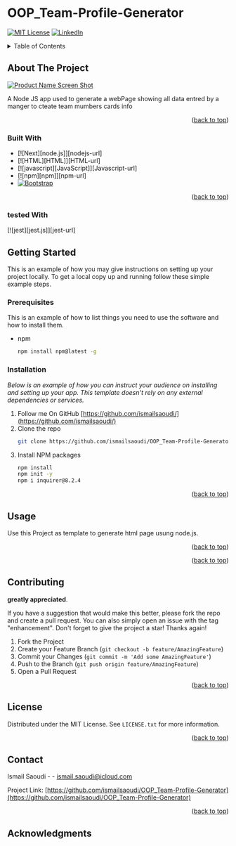 # OOP_Team-Profile-Generator
<div id="top"></div>

<!-- MARKDOWN LINKS & IMAGES -->
<!-- https://www.markdownguide.org/basic-syntax/#reference-style-links -->
[contributors-shield]: https://img.shields.io/github/contributors/ismailsaoudi/
[contributors-url]: https://github.com/ismailsaoudi
[license-shield]: https://img.shields.io/github/license/othneildrew/Best-README-Template.svg?style=for-the-badge
[license-url]: https://github.com/othneildrew/Best-README-Template/blob/master/LICENSE.txt
[linkedin-shield]: https://img.shields.io/badge/-LinkedIn-black.svg?style=for-the-badge&logo=linkedin&colorB=555
[linkedin-url]: https://www.linkedin.com/in/ismail-saoudi/
[Bootstrap.com]: https://img.shields.io/badge/Bootstrap-563D7C?style=for-the-badge&logo=bootstrap&logoColor=white
[Bootstrap-url]: https://getbootstrap.com
[product-screenshot]: images/screenshot.png



<!-- PROJECT SHIELDS -->
<!--
*** I'm using markdown "reference style" links for readability.
*** Reference links are enclosed in brackets [ ] instead of parentheses ( ).
*** See the bottom of this document for the declaration of the reference variables
*** for contributors-url, forks-url, etc. This is an optional, concise syntax you may use.
*** https://www.markdownguide.org/basic-syntax/#reference-style-links
-->
[![MIT License][license-shield]][license-url]
[![LinkedIn][linkedin-shield]][linkedin-url]





<!-- TABLE OF CONTENTS -->
<details>
  <summary>Table of Contents</summary>
  <ol>
    <li>
      <a href="#about-the-project">About The Project</a>
      <ul>
        <li><a href="#built-with">Built With</a></li>
      </ul>
    </li>
    <li>
      <a href="#getting-started">Getting Started</a>
      <ul>
        <li><a href="#prerequisites">Prerequisites</a></li>
        <li><a href="#installation">Installation</a></li>
      </ul>
    </li>
    <li><a href="#usage">Usage</a></li>
    <li><a href="#roadmap">Roadmap</a></li>
    <li><a href="#contributing">Contributing</a></li>
    <li><a href="#license">License</a></li>
    <li><a href="#contact">Contact</a></li>
    <li><a href="#acknowledgments">Acknowledgments</a></li>
  </ol>
</details>



<!-- ABOUT THE PROJECT -->
## About The Project

[![Product Name Screen Shot][product-screenshot]](https://example.com)

A Node JS app used to generate a webPage showing all data entred by a manger to cteate team mumbers cards info




<p align="right">(<a href="#top">back to top</a>)</p>



### Built With

* [![Next][node.js]][nodejs-url]
* [![HTML][HTML]][HTML-url]
* [![javascript][JavaScript]][Javascript-url]
* [![npm][npm]][npm-url]
* [![Bootstrap][Bootstrap.com]][Bootstrap-url]


<p align="right">(<a href="#top">back to top</a>)</p>

### tested With
[![jest][jest.js]][jest-url]

<!-- GETTING STARTED -->
## Getting Started

This is an example of how you may give instructions on setting up your project locally.
To get a local copy up and running follow these simple example steps.

### Prerequisites

This is an example of how to list things you need to use the software and how to install them.
* npm
  ```sh
  npm install npm@latest -g
  ```

### Installation

_Below is an example of how you can instruct your audience on installing and setting up your app. This template doesn't rely on any external dependencies or services._

1. Follow me On GitHub [https://github.com/ismailsaoudi/](https://github.com/ismailsaoudi/)
2. Clone the repo
   ```sh
   git clone https://github.com/ismailsaoudi/OOP_Team-Profile-Generator
   ```
3. Install NPM packages
   ```sh
   npm install
   npm init -y
   npm i inquirer@8.2.4
   ```


<p align="right">(<a href="#top">back to top</a>)</p>



<!-- USAGE EXAMPLES -->
## Usage

Use this Project as  template to generate html page usung node.js.

<p align="right">(<a href="#top">back to top</a>)</p>



<p align="right">(<a href="#top">back to top</a>)</p>



<!-- CONTRIBUTING -->
## Contributing
 **greatly appreciated**.

If you have a suggestion that would make this better, please fork the repo and create a pull request. You can also simply open an issue with the tag "enhancement".
Don't forget to give the project a star! Thanks again!

1. Fork the Project
2. Create your Feature Branch (`git checkout -b feature/AmazingFeature`)
3. Commit your Changes (`git commit -m 'Add some AmazingFeature'`)
4. Push to the Branch (`git push origin feature/AmazingFeature`)
5. Open a Pull Request

<p align="right">(<a href="#top">back to top</a>)</p>



<!-- LICENSE -->
## License

Distributed under the MIT License. See `LICENSE.txt` for more information.

<p align="right">(<a href="#top">back to top</a>)</p>



<!-- CONTACT -->
## Contact

Ismail Saoudi - [](mailto:ismail.saoudi@icloud.com) - ismail.saoudi@icloud.com

Project Link: [https://github.com/ismailsaoudi/OOP_Team-Profile-Generator](https://github.com/ismailsaoudi/OOP_Team-Profile-Generator)

<p align="right">(<a href="#top">back to top</a>)</p>



<!-- ACKNOWLEDGMENTS -->
## Acknowledgments







